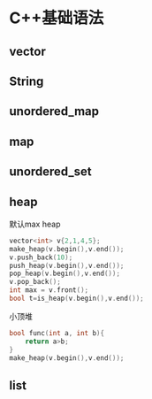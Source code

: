 # C++基础语法

## vector

## String

## unordered_map

## map

## unordered_set

## heap

默认max heap
```C++
vector<int> v{2,1,4,5};
make_heap(v.begin(),v.end());
v.push_back(10);
push_heap(v.begin(),v.end());
pop_heap(v.begin(),v.end());
v.pop_back();
int max = v.front();
bool t=is_heap(v.begin(),v.end());
```
小顶堆
```C++
bool func(int a, int b){
    return a>b;
}
make_heap(v.begin(),v.end());
```

## list
